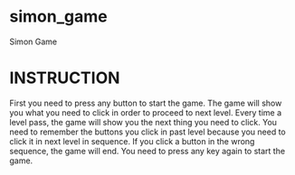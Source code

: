 # simon_game
Simon Game
<h1>INSTRUCTION</h1>
<p> First you need to press any button to start the game. The game will show you what you need to click in order to proceed to next level. Every time a level pass, the game will show you the next thing you need to click. You need to remember the buttons you click in past level because you need to click it in next level in sequence. If you click a button in the wrong sequence, the game will end. You need to press any key again to start the game.</p>
